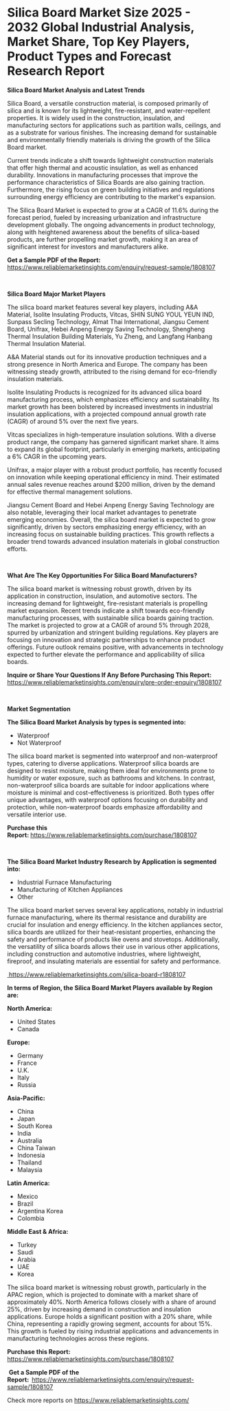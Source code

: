 <p><h1>Silica Board Market Size 2025 - 2032 Global Industrial Analysis, Market Share, Top Key Players, Product Types and Forecast Research Report</h1></p><p><strong>Silica Board Market Analysis and Latest Trends</strong></p>
<p><p>Silica Board, a versatile construction material, is composed primarily of silica and is known for its lightweight, fire-resistant, and water-repellent properties. It is widely used in the construction, insulation, and manufacturing sectors for applications such as partition walls, ceilings, and as a substrate for various finishes. The increasing demand for sustainable and environmentally friendly materials is driving the growth of the Silica Board market. </p><p>Current trends indicate a shift towards lightweight construction materials that offer high thermal and acoustic insulation, as well as enhanced durability. Innovations in manufacturing processes that improve the performance characteristics of Silica Boards are also gaining traction. Furthermore, the rising focus on green building initiatives and regulations surrounding energy efficiency are contributing to the market's expansion. </p><p>The Silica Board Market is expected to grow at a CAGR of 11.6% during the forecast period, fueled by increasing urbanization and infrastructure development globally. The ongoing advancements in product technology, along with heightened awareness about the benefits of silica-based products, are further propelling market growth, making it an area of significant interest for investors and manufacturers alike.</p></p>
<p><strong>Get a Sample PDF of the Report:&nbsp;</strong> <a href="https://www.reliablemarketinsights.com/enquiry/request-sample/1808107?utm_campaign=2013&utm_medium=2&utm_source=Github&utm_content=ia&utm_term=01042025&utm_id=silica-board">https://www.reliablemarketinsights.com/enquiry/request-sample/1808107</a></p>
<p>&nbsp;</p>
<p><strong>Silica Board Major Market Players</strong></p>
<p><p>The silica board market features several key players, including A&A Material, Isolite Insulating Products, Vitcas, SHIN SUNG YOUL YEUN IND, Sunpass Secling Technology, Almat Thai International, Jiangsu Cement Board, Unifrax, Hebei Anpeng Energy Saving Technology, Shengheng Thermal Insulation Building Materials, Yu Zheng, and Langfang Hanbang Thermal Insulation Material.</p><p>A&A Material stands out for its innovative production techniques and a strong presence in North America and Europe. The company has been witnessing steady growth, attributed to the rising demand for eco-friendly insulation materials. </p><p>Isolite Insulating Products is recognized for its advanced silica board manufacturing process, which emphasizes efficiency and sustainability. Its market growth has been bolstered by increased investments in industrial insulation applications, with a projected compound annual growth rate (CAGR) of around 5% over the next five years.</p><p>Vitcas specializes in high-temperature insulation solutions. With a diverse product range, the company has garnered significant market share. It aims to expand its global footprint, particularly in emerging markets, anticipating a 6% CAGR in the upcoming years.</p><p>Unifrax, a major player with a robust product portfolio, has recently focused on innovation while keeping operational efficiency in mind. Their estimated annual sales revenue reaches around $200 million, driven by the demand for effective thermal management solutions. </p><p>Jiangsu Cement Board and Hebei Anpeng Energy Saving Technology are also notable, leveraging their local market advantages to penetrate emerging economies. Overall, the silica board market is expected to grow significantly, driven by sectors emphasizing energy efficiency, with an increasing focus on sustainable building practices. This growth reflects a broader trend towards advanced insulation materials in global construction efforts.</p></p>
<p>&nbsp;</p>
<p><strong>What Are The Key Opportunities For Silica Board Manufacturers?</strong></p>
<p><p>The silica board market is witnessing robust growth, driven by its application in construction, insulation, and automotive sectors. The increasing demand for lightweight, fire-resistant materials is propelling market expansion. Recent trends indicate a shift towards eco-friendly manufacturing processes, with sustainable silica boards gaining traction. The market is projected to grow at a CAGR of around 5% through 2028, spurred by urbanization and stringent building regulations. Key players are focusing on innovation and strategic partnerships to enhance product offerings. Future outlook remains positive, with advancements in technology expected to further elevate the performance and applicability of silica boards.</p></p>
<p><strong>Inquire or Share Your Questions If Any Before Purchasing This Report:</strong> <a href="https://www.reliablemarketinsights.com/enquiry/pre-order-enquiry/1808107?utm_campaign=2013&utm_medium=2&utm_source=Github&utm_content=ia&utm_term=01042025&utm_id=silica-board">https://www.reliablemarketinsights.com/enquiry/pre-order-enquiry/1808107</a></p>
<p>&nbsp;</p>
<p><strong>Market Segmentation</strong></p>
<p><strong>The Silica Board Market Analysis by types is segmented into:</strong></p>
<p><ul><li>Waterproof</li><li>Not Waterproof</li></ul></p>
<p><p>The silica board market is segmented into waterproof and non-waterproof types, catering to diverse applications. Waterproof silica boards are designed to resist moisture, making them ideal for environments prone to humidity or water exposure, such as bathrooms and kitchens. In contrast, non-waterproof silica boards are suitable for indoor applications where moisture is minimal and cost-effectiveness is prioritized. Both types offer unique advantages, with waterproof options focusing on durability and protection, while non-waterproof boards emphasize affordability and versatile interior use.</p></p>
<p><strong>Purchase this Report:&nbsp;</strong><a href="https://www.reliablemarketinsights.com/purchase/1808107?utm_campaign=2013&utm_medium=2&utm_source=Github&utm_content=ia&utm_term=01042025&utm_id=silica-board">https://www.reliablemarketinsights.com/purchase/1808107</a></p>
<p>&nbsp;</p>
<p><strong>The Silica Board Market Industry Research by Application is segmented into:</strong></p>
<p><ul><li>Industrial Furnace Manufacturing</li><li>Manufacturing of Kitchen Appliances</li><li>Other</li></ul></p>
<p><p>The silica board market serves several key applications, notably in industrial furnace manufacturing, where its thermal resistance and durability are crucial for insulation and energy efficiency. In the kitchen appliances sector, silica boards are utilized for their heat-resistant properties, enhancing the safety and performance of products like ovens and stovetops. Additionally, the versatility of silica boards allows their use in various other applications, including construction and automotive industries, where lightweight, fireproof, and insulating materials are essential for safety and performance.</p></p>
<p><a href="https://www.reliablemarketinsights.com/silica-board-r1808107?utm_campaign=2013&utm_medium=2&utm_source=Github&utm_content=ia&utm_term=01042025&utm_id=silica-board">&nbsp;https://www.reliablemarketinsights.com/silica-board-r1808107</a></p>
<p><strong>In terms of Region, the Silica Board Market Players available by Region are:</strong></p>
<p>
    <p> <strong> North America: </strong>
        <ul>
            <li>United States</li>
            <li>Canada</li>
        </ul>
        </p> 
    <p> <strong> Europe: </strong>
        <ul>
            <li>Germany</li>
            <li>France</li>
            <li>U.K.</li>
            <li>Italy</li>
            <li>Russia</li>
        </ul>
        </p> 
    <p> <strong> Asia-Pacific: </strong>
        <ul>
            <li>China</li>
            <li>Japan</li>
            <li>South Korea</li>
            <li>India</li>
            <li>Australia</li>
            <li>China Taiwan</li>
            <li>Indonesia</li>
            <li>Thailand</li>
            <li>Malaysia</li>
        </ul>
        </p> 
    <p> <strong> Latin America: </strong>
        <ul>
            <li>Mexico</li>
            <li>Brazil</li>
            <li>Argentina Korea</li>
            <li>Colombia</li>
        </ul>
        </p> 
    <p> <strong> Middle East & Africa: </strong>
        <ul>
            <li>Turkey</li>
            <li>Saudi</li>
            <li>Arabia</li>
            <li>UAE</li>
            <li>Korea</li>
        </ul>
    </p>
    </p>
<p><p>The silica board market is witnessing robust growth, particularly in the APAC region, which is projected to dominate with a market share of approximately 40%. North America follows closely with a share of around 25%, driven by increasing demand in construction and insulation applications. Europe holds a significant position with a 20% share, while China, representing a rapidly growing segment, accounts for about 15%. This growth is fueled by rising industrial applications and advancements in manufacturing technologies across these regions.</p></p>
<p><strong>Purchase this Report: </strong><a href="https://www.reliablemarketinsights.com/purchase/1808107?utm_campaign=2013&utm_medium=2&utm_source=Github&utm_content=ia&utm_term=01042025&utm_id=silica-board">https://www.reliablemarketinsights.com/purchase/1808107</a></p>
<p>&nbsp;<strong>Get a Sample PDF of the Report:&nbsp;&nbsp;</strong><a href="https://www.reliablemarketinsights.com/enquiry/request-sample/1808107?utm_campaign=2013&utm_medium=2&utm_source=Github&utm_content=ia&utm_term=01042025&utm_id=silica-board">https://www.reliablemarketinsights.com/enquiry/request-sample/1808107</a></p>
<p><strong></strong></p>
<p>Check more reports on <a href="https://www.reliablemarketinsights.com/?utm_campaign=2013&utm_medium=2&utm_source=Github&utm_content=ia&utm_term=01042025&utm_id=silica-board">https://www.reliablemarketinsights.com/</a></p>